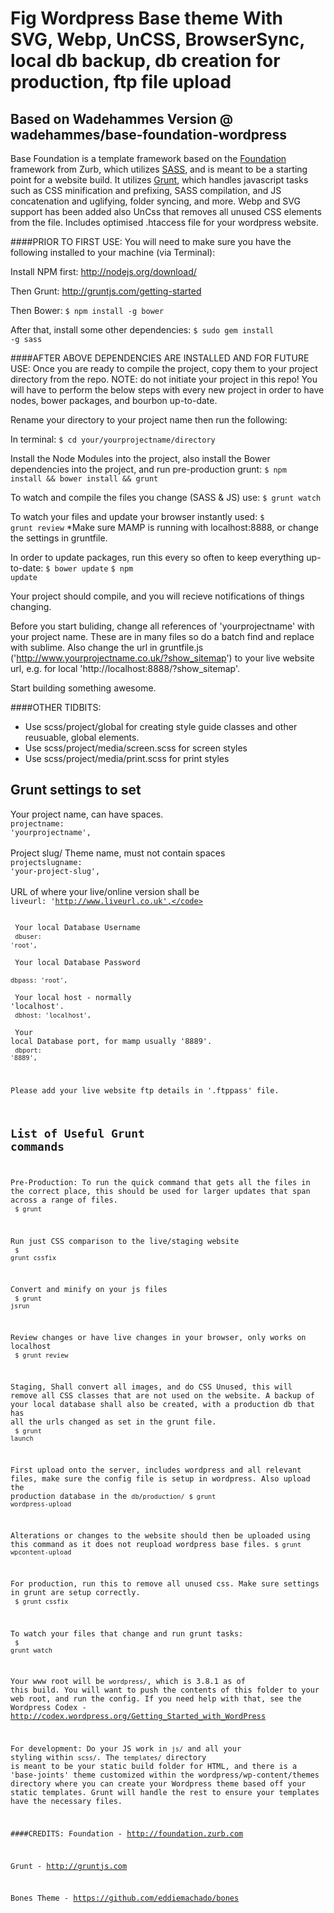 Fig Wordpress Base theme With SVG, Webp, UnCSS, BrowserSync, local db backup, db creation for production, ftp file upload
======
Based on Wadehammes Version @ wadehammes/base-foundation-wordpress
----
Base Foundation is a template framework based on the <a href="http://foundation.zurb.com">Foundation</a> framework from Zurb, which utilizes <a href="http://sass-lang.com">SASS</a>, and is meant to be a starting point for a website build. It utilizes <a href="http://gruntjs.com/">Grunt</a>, which handles javascript tasks such as CSS minification and prefixing, SASS compilation, and JS concatenation and uglifying, folder syncing, and more. Webp and SVG support has been added also UnCss that removes all unused CSS elements from the file. Includes optimised .htaccess file for your wordpress website.

####PRIOR TO FIRST USE:
You will need to make sure you have the following installed to your machine (via Terminal):

Install NPM first:
<a href="http://nodejs.org/download/">http://nodejs.org/download/</a>

Then Grunt:
<a href="http://gruntjs.com/getting-started">http://gruntjs.com/getting-started</a>

Then Bower:
<code>$ npm install -g bower</code>

After that, install some other dependencies:
<code>$ sudo gem install -g sass</code>


####AFTER ABOVE DEPENDENCIES ARE INSTALLED AND FOR FUTURE USE:
Once you are ready to compile the project, copy them to your project directory from the repo. NOTE: do not initiate your project in this repo! You will have to perform the below steps with every new project in order to have nodes, bower packages, and bourbon up-to-date.

Rename your directory to your project name then run the following:

In terminal:
<code>$ cd your/yourprojectname/directory</code>

Install the Node Modules into the project, also install the Bower dependencies into the project, and run pre-production grunt:
<code>$ npm install && bower install && grunt</code>

To watch and compile the files you change (SASS & JS) use:
<code>$ grunt watch</code>

To watch your files and update your browser instantly used:
<code>$ grunt review</code>
*Make sure MAMP is running with localhost:8888, or change the settings in gruntfile.

In order to update packages, run this every so often to keep everything up-to-date:
<code>$ bower update</code>
<code>$ npm update</code>

Your project should compile, and you will recieve notifications of things changing.

Before you start buliding, change all references of 'yourprojectname' with your project name. These are in many files so do a batch find and replace with sublime.
Also change the url in gruntfile.js ('http://www.yourprojectname.co.uk/?show_sitemap') to your live website url, e.g. for local 'http://localhost:8888/?show_sitemap'.

Start building something awesome.

####OTHER TIDBITS:
- Use scss/project/global for creating style guide classes and other reusuable, global elements.
- Use scss/project/media/screen.scss for screen styles
- Use scss/project/media/print.scss for print styles

Grunt settings to set
-------

Your project name, can have spaces.<br />
<code>projectname: 'yourprojectname',</code>
<br /><br />
Project slug/ Theme name, must not contain spaces<br />
<code>projectslugname: 'your-project-slug',</code>
<br /><br />
URL of where your live/online version shall be<br />
<code>liveurl: 'http://www.liveurl.co.uk',</code>
<br /><br />
Your local Database Username<br />
<code>dbuser: 'root',</code>
<br /><br />
Your local Database Password<br />
<code>dbpass: 'root',</code>
<br /><br />
Your local host - normally 'localhost'.<br />
<code>dbhost: 'localhost',</code>
<br /><br />
Your local Database port, for mamp usually '8889'.<br />
<code>dbport: '8889',</code>

Please add your live website ftp details in '.ftppass' file.

List of Useful Grunt commands
-------

Pre-Production: To run the quick command that gets all the files in the correct place, this should be used for larger updates that span across a range of files.<br />
<code>$ grunt</code>

Run just CSS comparison to the live/staging website<br />
<code>$ grunt cssfix</code>

Convert and minify on your js files<br />
<code>$ grunt jsrun</code>

Review changes or have live changes in your browser, only works on localhost<br />
<code>$ grunt review</code>

Staging, Shall convert all images, and do CSS Unused, this will remove all CSS classes that are not used on the website. A backup of your local database shall also be created, with a production db that has all the urls changed as set in the grunt file.<br />
<code>$ grunt launch</code>

First upload onto the server, includes wordpress and all relevant files, make sure the config file is setup in wordpress. Also upload the production database in the <code>db/production/</code>
<code>$ grunt wordpress-upload</code>

Alterations or changes to the website should then be uploaded using this command as it does not reupload wordpress base files.
<code>$ grunt wpcontent-upload</code>

For production, run this to remove all unused css. Make sure settings in grunt are setup correctly.<br />
<code>$ grunt cssfix</code>

To watch your files that change and run grunt tasks:<br />
<code>$ grunt watch</code>

Your www root will be <code>wordpress/</code>, which is 3.8.1 as of this build. You will want to push the contents of this folder to your web root, and run the config. If you need help with that, see the Wordpress Codex - <a href="http://codex.wordpress.org/Getting_Started_with_WordPress">http://codex.wordpress.org/Getting_Started_with_WordPress</a>

For development:
Do your JS work in <code>js/</code> and all your styling within <code>scss/</code>. The <code>templates/</code> directory is meant to be your static build folder for HTML, and there is a 'base-joints' theme customized within the wordpress/wp-content/themes directory where you can create your Wordpress theme based off your static templates. Grunt will handle the rest to ensure your templates have the necessary files.

####CREDITS:
Foundation - http://foundation.zurb.com

Grunt - http://gruntjs.com

Bones Theme - https://github.com/eddiemachado/bones


